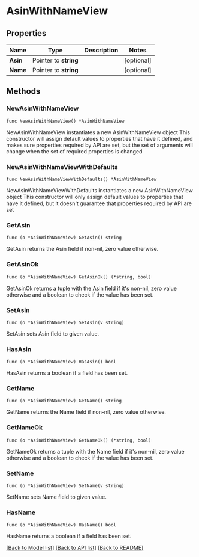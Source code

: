 # AsinWithNameView

## Properties

Name | Type | Description | Notes
------------ | ------------- | ------------- | -------------
**Asin** | Pointer to **string** |  | [optional] 
**Name** | Pointer to **string** |  | [optional] 

## Methods

### NewAsinWithNameView

`func NewAsinWithNameView() *AsinWithNameView`

NewAsinWithNameView instantiates a new AsinWithNameView object
This constructor will assign default values to properties that have it defined,
and makes sure properties required by API are set, but the set of arguments
will change when the set of required properties is changed

### NewAsinWithNameViewWithDefaults

`func NewAsinWithNameViewWithDefaults() *AsinWithNameView`

NewAsinWithNameViewWithDefaults instantiates a new AsinWithNameView object
This constructor will only assign default values to properties that have it defined,
but it doesn't guarantee that properties required by API are set

### GetAsin

`func (o *AsinWithNameView) GetAsin() string`

GetAsin returns the Asin field if non-nil, zero value otherwise.

### GetAsinOk

`func (o *AsinWithNameView) GetAsinOk() (*string, bool)`

GetAsinOk returns a tuple with the Asin field if it's non-nil, zero value otherwise
and a boolean to check if the value has been set.

### SetAsin

`func (o *AsinWithNameView) SetAsin(v string)`

SetAsin sets Asin field to given value.

### HasAsin

`func (o *AsinWithNameView) HasAsin() bool`

HasAsin returns a boolean if a field has been set.

### GetName

`func (o *AsinWithNameView) GetName() string`

GetName returns the Name field if non-nil, zero value otherwise.

### GetNameOk

`func (o *AsinWithNameView) GetNameOk() (*string, bool)`

GetNameOk returns a tuple with the Name field if it's non-nil, zero value otherwise
and a boolean to check if the value has been set.

### SetName

`func (o *AsinWithNameView) SetName(v string)`

SetName sets Name field to given value.

### HasName

`func (o *AsinWithNameView) HasName() bool`

HasName returns a boolean if a field has been set.


[[Back to Model list]](../README.md#documentation-for-models) [[Back to API list]](../README.md#documentation-for-api-endpoints) [[Back to README]](../README.md)


